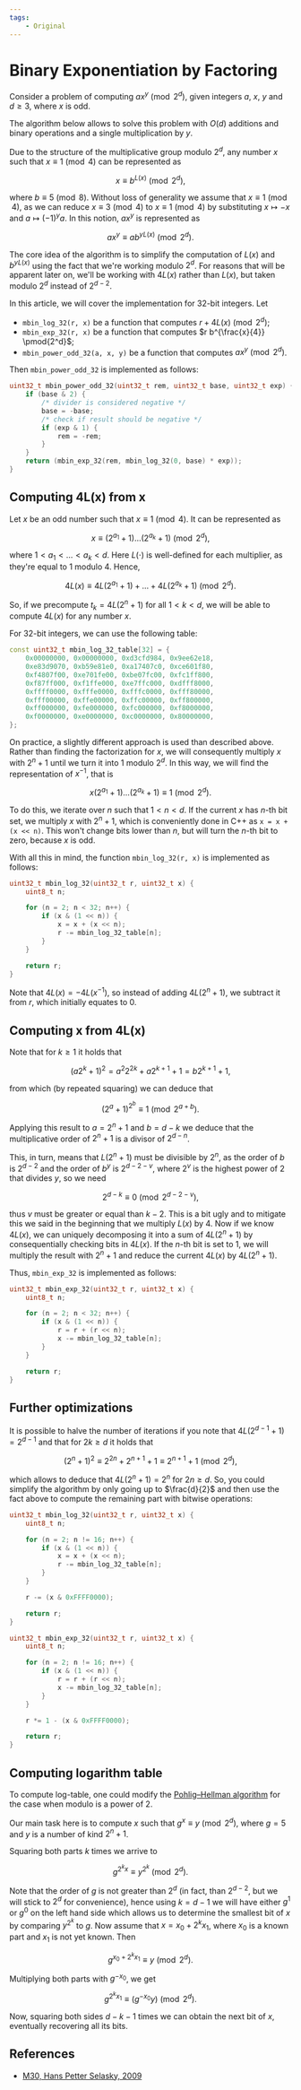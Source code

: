 ```yaml
---
tags:
    - Original
---
```


# Binary Exponentiation by Factoring

Consider a problem of computing $ax^y \pmod{2^d}$, given integers $a$, $x$, $y$ and $d \geq 3$, where $x$ is odd.

The algorithm below allows to solve this problem with $O(d)$ additions and binary operations and a single multiplication by $y$.

Due to the structure of the multiplicative group modulo $2^d$, any number $x$ such that $x \equiv 1 \pmod 4$ can be represented as

$$
x \equiv b^{L(x)} \pmod{2^d},
$$

where $b \equiv 5 \pmod 8$. Without loss of generality we assume that $x \equiv 1 \pmod 4$, as we can reduce $x \equiv 3 \pmod 4$ to $x \equiv 1 \pmod 4$ by substituting $x \mapsto -x$ and $a \mapsto (-1)^{y} a$. In this notion, $ax^y$ is represented as

$$
a x^y \equiv a b^{yL(x)} \pmod{2^d}.
$$

The core idea of the algorithm is to simplify the computation of $L(x)$ and $b^{y L(x)}$ using the fact that we're working modulo $2^d$. For reasons that will be apparent later on, we'll be working with $4L(x)$ rather than $L(x)$, but taken modulo $2^d$ instead of $2^{d-2}$.

In this article, we will cover the implementation for $32$-bit integers. Let

-   `mbin_log_32(r, x)` be a function that computes $r+4L(x) \pmod{2^d}$;
-   `mbin_exp_32(r, x)` be a function that computes $r b^{\frac{x}{4}} \pmod{2^d}$;
-   `mbin_power_odd_32(a, x, y)` be a function that computes $ax^y \pmod{2^d}$.

Then `mbin_power_odd_32` is implemented as follows:

```cpp
uint32_t mbin_power_odd_32(uint32_t rem, uint32_t base, uint32_t exp) {
    if (base & 2) {
        /* divider is considered negative */
        base = -base;
        /* check if result should be negative */
        if (exp & 1) {
            rem = -rem;
        }
    }
    return (mbin_exp_32(rem, mbin_log_32(0, base) * exp));
}
```

## Computing 4L(x) from x

Let $x$ be an odd number such that $x \equiv 1 \pmod 4$. It can be represented as

$$
x \equiv (2^{a_1}+1)\dots(2^{a_k}+1) \pmod{2^d},
$$

where $1 < a_1 < \dots < a_k < d$. Here $L(\cdot)$ is well-defined for each multiplier, as they're equal to $1$ modulo $4$. Hence,

$$
4L(x) \equiv 4L(2^{a_1}+1)+\dots+4L(2^{a_k}+1) \pmod{2^{d}}.
$$

So, if we precompute $t_k = 4L(2^n+1)$ for all $1 < k < d$, we will be able to compute $4L(x)$ for any number $x$.

For 32-bit integers, we can use the following table:

```cpp
const uint32_t mbin_log_32_table[32] = {
    0x00000000, 0x00000000, 0xd3cfd984, 0x9ee62e18,
    0xe83d9070, 0xb59e81e0, 0xa17407c0, 0xce601f80,
    0xf4807f00, 0xe701fe00, 0xbe07fc00, 0xfc1ff800,
    0xf87ff000, 0xf1ffe000, 0xe7ffc000, 0xdfff8000,
    0xffff0000, 0xfffe0000, 0xfffc0000, 0xfff80000,
    0xfff00000, 0xffe00000, 0xffc00000, 0xff800000,
    0xff000000, 0xfe000000, 0xfc000000, 0xf8000000,
    0xf0000000, 0xe0000000, 0xc0000000, 0x80000000,
};
```

On practice, a slightly different approach is used than described above. Rather than finding the factorization for $x$, we will consequently multiply $x$ with $2^n+1$ until we turn it into $1$ modulo $2^d$. In this way, we will find the representation of $x^{-1}$, that is

$$
x (2^{a_1}+1)\dots(2^{a_k}+1) \equiv 1 \pmod {2^d}.
$$

To do this, we iterate over $n$ such that $1 < n < d$. If the current $x$ has $n$-th bit set, we multiply $x$ with $2^n+1$, which is conveniently done in C++ as `x = x + (x << n)`. This won't change bits lower than $n$, but will turn the $n$-th bit to zero, because $x$ is odd.

With all this in mind, the function `mbin_log_32(r, x)` is implemented as follows:

```cpp
uint32_t mbin_log_32(uint32_t r, uint32_t x) {
    uint8_t n;

    for (n = 2; n < 32; n++) {
        if (x & (1 << n)) {
            x = x + (x << n);
            r -= mbin_log_32_table[n];
        }
    }

    return r;
}
```

Note that $4L(x) = -4L(x^{-1})$, so instead of adding $4L(2^n+1)$, we subtract it from $r$, which initially equates to $0$.

## Computing x from 4L(x)

Note that for $k \geq 1$ it holds that

$$
(a 2^{k}+1)^2 = a^2 2^{2k} +a 2^{k+1}+1 = b2^{k+1}+1,
$$

from which (by repeated squaring) we can deduce that

$$
(2^a+1)^{2^b} \equiv 1 \pmod{2^{a+b}}.
$$

Applying this result to $a=2^n+1$ and $b=d-k$ we deduce that the multiplicative order of $2^n+1$ is a divisor of $2^{d-n}$.

This, in turn, means that $L(2^n+1)$ must be divisible by $2^{n}$, as the order of $b$ is $2^{d-2}$ and the order of $b^y$ is $2^{d-2-v}$, where $2^v$ is the highest power of $2$ that divides $y$, so we need

$$
2^{d-k} \equiv 0 \pmod{2^{d-2-v}},
$$

thus $v$ must be greater or equal than $k-2$. This is a bit ugly and to mitigate this we said in the beginning that we multiply $L(x)$ by $4$. Now if we know $4L(x)$, we can uniquely decomposing it into a sum of $4L(2^n+1)$ by consequentially checking bits in $4L(x)$. If the $n$-th bit is set to $1$, we will multiply the result with $2^n+1$ and reduce the current $4L(x)$ by $4L(2^n+1)$.

Thus, `mbin_exp_32` is implemented as follows:

```cpp
uint32_t mbin_exp_32(uint32_t r, uint32_t x) {
    uint8_t n;

    for (n = 2; n < 32; n++) {
        if (x & (1 << n)) {
            r = r + (r << n);
            x -= mbin_log_32_table[n];
        }
    }

    return r;
}
```

## Further optimizations

It is possible to halve the number of iterations if you note that $4L(2^{d-1}+1)=2^{d-1}$ and that for $2k \geq d$ it holds that

$$
(2^n+1)^2 \equiv 2^{2n} + 2^{n+1}+1 \equiv 2^{n+1}+1 \pmod{2^d},
$$

which allows to deduce that $4L(2^n+1)=2^n$ for $2n \geq d$. So, you could simplify the algorithm by only going up to $\frac{d}{2}$ and then use the fact above to compute the remaining part with bitwise operations:

```cpp
uint32_t mbin_log_32(uint32_t r, uint32_t x) {
    uint8_t n;

    for (n = 2; n != 16; n++) {
        if (x & (1 << n)) {
            x = x + (x << n);
            r -= mbin_log_32_table[n];
        }
    }

    r -= (x & 0xFFFF0000);

    return r;
}

uint32_t mbin_exp_32(uint32_t r, uint32_t x) {
    uint8_t n;

    for (n = 2; n != 16; n++) {
        if (x & (1 << n)) {
            r = r + (r << n);
            x -= mbin_log_32_table[n];
        }
    }

    r *= 1 - (x & 0xFFFF0000);

    return r;
}
```

## Computing logarithm table

To compute log-table, one could modify the [Pohlig–Hellman algorithm](https://en.wikipedia.org/wiki/Pohlig–Hellman_algorithm) for the case when modulo is a power of $2$.

Our main task here is to compute $x$ such that $g^x \equiv y \pmod{2^d}$, where $g=5$ and $y$ is a number of kind $2^n+1$.

Squaring both parts $k$ times we arrive to

$$
g^{2^k x} \equiv y^{2^k} \pmod{2^d}.
$$

Note that the order of $g$ is not greater than $2^{d}$ (in fact, than $2^{d-2}$, but we will stick to $2^d$ for convenience), hence using $k=d-1$ we will have either $g^1$ or $g^0$ on the left hand side which allows us to determine the smallest bit of $x$ by comparing $y^{2^k}$ to $g$. Now assume that $x=x_0 + 2^k x_1$, where $x_0$ is a known part and $x_1$ is not yet known. Then

$$
g^{x_0+2^k x_1} \equiv y \pmod{2^d}.
$$

Multiplying both parts with $g^{-x_0}$, we get

$$
g^{2^k x_1} \equiv (g^{-x_0} y) \pmod{2^d}.
$$

Now, squaring both sides $d-k-1$ times we can obtain the next bit of $x$, eventually recovering all its bits.

## References

-   [M30, Hans Petter Selasky, 2009](https://ia601602.us.archive.org/29/items/B-001-001-251/B-001-001-251.pdf#page=640)
